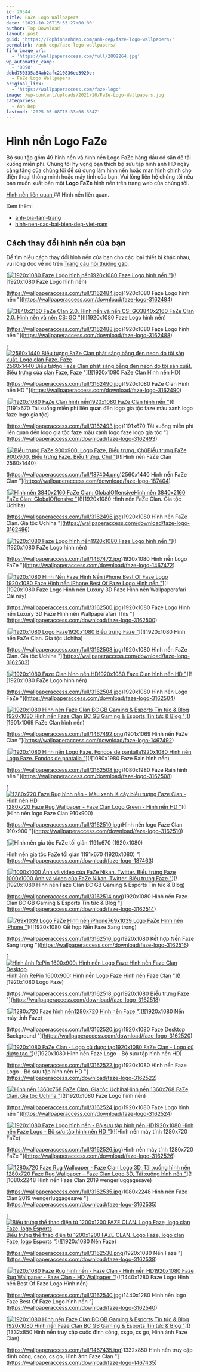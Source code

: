 ```yaml
---
id: 20544
title: FaZe Logo Wallpapers
date: '2021-10-26T15:53:27+00:00'
author: Top Download
layout: post
guid: 'https://Tophinhanhdep.com/anh-dep/faze-logo-wallpapers/'
permalink: /anh-dep/faze-logo-wallpapers/
fifu_image_url:
  - 'https://wallpaperaccess.com/full/2802264.jpg'
wp_automatic_camp:
  - '8098'
ddbd750335a84ab2afc210836ee3920e:
  - FaZe Logo Wallpapers
original_link:
  - 'https://wallpaperaccess.com/faze-logo'
image: /wp-content/uploads/2021/10/FaZe-Logo-Wallpapers.jpg
categories:
  - Ảnh Đẹp
lastmod: '2025-05-08T15:33:06.384Z'
---
```

# Hình nền Logo FaZe

Bộ sưu tập gồm 49 hình nền và hình nền Logo FaZe hàng đầu có sẵn để tải xuống miễn phí. Chúng tôi hy vọng bạn thích bộ sưu tập hình ảnh HD ngày càng tăng của chúng tôi để sử dụng làm hình nền hoặc màn hình chính cho điện thoại thông minh hoặc máy tính của bạn. Vui lòng liên hệ chúng tôi nếu bạn muốn xuất bản một **Logo FaZe** hình nền trên trang web của chúng tôi.

[Hình nền liên quan ](#related) ## Hình nền liên quan.

   
 Xem thêm:

   
- [anh-bia-tam-trang](https://tophinhanhdep.com/anh-bia/anh-bia-tam-trang/)
- [hinh-nen-cac-bai-bien-dep-viet-nam](https://tophinhanhdep.com/anh-dep/hinh-nen-cac-bai-bien-dep-viet-nam/)

## Cách thay đổi hình nền của bạn

Để tìm hiểu cách thay đổi hình nền của bạn cho các loại thiết bị khác nhau, vui lòng đọc về nó trên [Trang câu hỏi thường gặp](https://tophinhanhdep.com/faq/).

  
[[![1920x1080 Faze Logo hình nền](https://wallpaperaccess.com/full/2802264.jpg)1920x1080 Faze Logo hình nền "](https://wallpaperaccess.com/download/faze-logo-2802264)](![1920x1080 Faze Logo hình nền)

(https://wallpaperaccess.com/full/3162484.jpg)1920x1080 Faze Logo hình nền "](https://wallpaperaccess.com/download/faze-logo-3162484)

[[![3840x2160 FaZe Clan 2.0.  Hình nền và nền CS: GO](https://wallpaperaccess.com/full/187402.jpg)3840x2160 FaZe Clan 2.0. Hình nền và nền CS: GO "](https://wallpaperaccess.com/download/faze-logo-187402)](![1920x1080 Faze Logo hình nền)

(https://wallpaperaccess.com/full/3162488.jpg)1920x1080 Faze Logo hình nền "](https://wallpaperaccess.com/download/faze-logo-3162488)

[[![2560x1440 Biểu tượng FaZe Clan phát sáng bằng đèn neon do tôi sản xuất.  Logo clan Faze, Faze](https://wallpaperaccess.com/full/1467424.png)2560x1440 Biểu tượng FaZe Clan phát sáng bằng đèn neon do tôi sản xuất. Biểu trưng của clan Faze, Faze "](https://wallpaperaccess.com/download/faze-logo-1467424)](![1920x1080 FaZe Clan Hình nền HD)

(https://wallpaperaccess.com/full/3162490.jpg)1920x1080 FaZe Clan Hình nền HD "](https://wallpaperaccess.com/download/faze-logo-3162490)

[[![1920x1080 FaZe Clan hình nền](https://wallpaperaccess.com/full/2269422.jpg)1920x1080 FaZe Clan hình nền "](https://wallpaperaccess.com/download/faze-logo-2269422)](![1191x670 Tải xuống miễn phí liên quan đến logo gia tộc faze màu xanh logo faze logo gia tộc)

(https://wallpaperaccess.com/full/3162493.jpg)1191x670 Tải xuống miễn phí liên quan đến logo gia tộc faze màu xanh logo faze logo gia tộc "](https://wallpaperaccess.com/download/faze-logo-3162493)

[[![Biểu trưng FaZe 900x900.  Logo Faze, Biểu trưng, ​​Chữ](https://wallpaperaccess.com/full/3162494.jpg)Biểu trưng FaZe 900x900. Biểu trưng Faze, Biểu trưng, ​​Chữ "](https://wallpaperaccess.com/download/faze-logo-3162494)](![Hình nền FaZe Clan 2560x1440)

(https://wallpaperaccess.com/full/187404.png)2560x1440 Hình nền FaZe Clan "](https://wallpaperaccess.com/download/faze-logo-187404)

[[![Hình nền 3840x2160 FaZe Clan: GlobalOffensive](https://wallpaperaccess.com/full/1467420.png)Hình nền 3840x2160 FaZe Clan: GlobalOffensive "](https://wallpaperaccess.com/download/faze-logo-1467420)](![1920x1080 Hình nền FaZe Clan.  Gia tộc Uchiha)

(https://wallpaperaccess.com/full/3162496.jpg)1920x1080 Hình nền FaZe Clan. Gia tộc Uchiha "](https://wallpaperaccess.com/download/faze-logo-3162496)

[[![1920x1080 Faze Logo hình nền](https://wallpaperaccess.com/full/1467456.jpg)1920x1080 Faze Logo hình nền "](https://wallpaperaccess.com/download/faze-logo-1467456)](![1920x1080 FaZe Logo hình nền)

(https://wallpaperaccess.com/full/1467472.jpg)1920x1080 Hình nền Logo FaZe "](https://wallpaperaccess.com/download/faze-logo-1467472)

[[![1920x1080 Hình Nền Faze Hình Nền iPhone Best Of Faze Logo](https://wallpaperaccess.com/full/3162499.jpg)1920x1080 Faze Hình nền iPhone Best Of Faze Logo Hình nền "](https://wallpaperaccess.com/download/faze-logo-3162499)](![1920x1080 Faze Logo Hình nền Luxury 3D Faze Hình nền Wallpaperafari Cái này)

(https://wallpaperaccess.com/full/3162500.jpg)1920x1080 Faze Logo Hình nền Luxury 3D Faze Hình nền Wallpaperafari This "](https://wallpaperaccess.com/download/faze-logo-3162500)

[[![1920x1080 Logo Faze](https://wallpaperaccess.com/full/2369061.jpg)1920x1080 Biểu trưng Faze "](https://wallpaperaccess.com/download/faze-logo-2369061)](![1920x1080 Hình nền FaZe Clan.  Gia tộc Uchiha)

(https://wallpaperaccess.com/full/3162503.jpg)1920x1080 Hình nền FaZe Clan. Gia tộc Uchiha "](https://wallpaperaccess.com/download/faze-logo-3162503)

[[![1920x1080 Faze Clan hình nền HD](https://wallpaperaccess.com/full/187406.jpg)1920x1080 Faze Clan hình nền HD "](https://wallpaperaccess.com/download/faze-logo-187406)](![1920x1080 FaZe Logo hình nền)

(https://wallpaperaccess.com/full/3162504.jpg)1920x1080 Hình nền Logo FaZe "](https://wallpaperaccess.com/download/faze-logo-3162504)

[[![1920x1080 Hình nền Faze Clan BC GB Gaming & Esports Tin tức & Blog](https://wallpaperaccess.com/full/3162505.png)1920x1080 Hình nền Faze Clan BC GB Gaming &amp; Esports Tin tức &amp; Blog "](https://wallpaperaccess.com/download/faze-logo-3162505)](![1901x1069 FaZe Clan hình nền)

(https://wallpaperaccess.com/full/1467492.png)1901x1069 Hình nền FaZe Clan "](https://wallpaperaccess.com/download/faze-logo-1467492)

[[![1920x1080 Hình nền Logo Faze.  Fondos de pantalla](https://wallpaperaccess.com/full/3162507.jpg)1920x1080 Hình nền Logo Faze. Fondos de pantalla "](https://wallpaperaccess.com/download/faze-logo-3162507)](![1080x1980 Faze Rain hình nền)

(https://wallpaperaccess.com/full/3162508.jpg)1080x1980 Faze Rain hình nền "](https://wallpaperaccess.com/download/faze-logo-3162508)

[[![1280x720 Faze Rug hình nền - Màu xanh lá cây biểu tượng Faze Clan - Hình nền HD](https://wallpaperaccess.com/full/2802340.jpg)1280x720 Faze Rug Wallpaper - Faze Clan Logo Green - Hình nền HD "](https://wallpaperaccess.com/download/faze-logo-2802340)](![Hình nền logo Faze Clan 910x900)

(https://wallpaperaccess.com/full/3162510.jpg)Hình nền logo Faze Clan 910x900 "](https://wallpaperaccess.com/download/faze-logo-3162510)

[![Hình nền gia tộc FaZe tối giản 1191x670 (1920x1080)](https://wallpaperaccess.com/full/187463.png)

Hình nền gia tộc FaZe tối giản 1191x670 (1920x1080) "](https://wallpaperaccess.com/download/faze-logo-187463)

[[![1000x1000 Ảnh và video của FaZe Nikan.  Twitter.  Biểu trưng Faze](https://wallpaperaccess.com/full/1467446.png)1000x1000 Ảnh và video của FaZe Nikan. Twitter. Biểu trưng Faze "](https://wallpaperaccess.com/download/faze-logo-1467446)](![1920x1080 Hình nền Faze Clan BC GB Gaming & Esports Tin tức & Blog)

(https://wallpaperaccess.com/full/3162514.png)1920x1080 Hình nền Faze Clan BC GB Gaming &amp; Esports Tin tức &amp; Blog "](https://wallpaperaccess.com/download/faze-logo-3162514)

[[![769x1039 Logo FaZe Hình nền iPhone](https://wallpaperaccess.com/full/3162515.jpg)769x1039 Logo FaZe Hình nền iPhone "](https://wallpaperaccess.com/download/faze-logo-3162515)](![1920x1080 Kết hợp Nền Faze Sang trọng)

(https://wallpaperaccess.com/full/3162516.jpg)1920x1080 Kết hợp Nền Faze Sang trọng "](https://wallpaperaccess.com/download/faze-logo-3162516)

[[![Hình ảnh RePin 1600x900: Hình nền Logo Faze Hình nền Faze Clan Desktop](https://wallpaperaccess.com/full/187521.png)Hình ảnh RePin 1600x900: Hình nền Logo Faze Hình nền Faze Clan "](https://wallpaperaccess.com/download/faze-logo-187521)](![1920x1080 Logo Faze)

(https://wallpaperaccess.com/full/3162518.jpg)1920x1080 Biểu trưng Faze "](https://wallpaperaccess.com/download/faze-logo-3162518)

[[![1280x720 Faze hình nền](https://wallpaperaccess.com/full/3162519.png)1280x720 Hình nền Faze "](https://wallpaperaccess.com/download/faze-logo-3162519)](![1920x1080 Nền máy tính Faze)

(https://wallpaperaccess.com/full/3162520.jpg)1920x1080 Faze Desktop Background "](https://wallpaperaccess.com/download/faze-logo-3162520)

[[![1920x1080 FaZe Clan - Logo cũ được tạo](https://wallpaperaccess.com/full/3162521.png)1920x1080 FaZe Clan - Logo cũ được tạo "](https://wallpaperaccess.com/download/faze-logo-3162521)](![1920x1080 Hình nền Faze Logo - Bộ sưu tập hình nền HD)

(https://wallpaperaccess.com/full/3162522.jpg)1920x1080 Hình nền Faze Logo - Bộ sưu tập hình nền HD "](https://wallpaperaccess.com/download/faze-logo-3162522)

[[![Hình nền 1360x768 FaZe Clan.  Gia tộc Uchiha](https://wallpaperaccess.com/full/2369065.jpg)Hình nền 1360x768 FaZe Clan. Gia tộc Uchiha "](https://wallpaperaccess.com/download/faze-logo-2369065)](![1920x1080 Faze Logo hình nền)

(https://wallpaperaccess.com/full/3162524.jpg)1920x1080 Faze Logo hình nền "](https://wallpaperaccess.com/download/faze-logo-3162524)

[[![1920x1080 Faze Logo hình nền - Bộ sưu tập hình nền HD](https://wallpaperaccess.com/full/3162525.jpg)1920x1080 Hình nền Faze Logo - Bộ sưu tập hình nền HD "](https://wallpaperaccess.com/download/faze-logo-3162525)](![Hình nền máy tính 1280x720 FaZe)

(https://wallpaperaccess.com/full/3162526.jpg)Hình nền máy tính 1280x720 FaZe "](https://wallpaperaccess.com/download/faze-logo-3162526)

[[![1280x720 Faze Rug Wallpaper - Faze Clan Logo 3D, Tải xuống hình nền](https://wallpaperaccess.com/full/1467533.jpg)1280x720 Faze Rug Wallpaper - Faze Clan Logo 3D, Tải xuống hình nền "](https://wallpaperaccess.com/download/faze-logo-1467533)](![1080x2248 Hình nền Faze Clan 2019 wengerluggagesave)

(https://wallpaperaccess.com/full/3162535.jpg)1080x2248 Hình nền Faze Clan 2019 wengerluggagesave "](https://wallpaperaccess.com/download/faze-logo-3162535)

[[![Biểu trưng thể thao điện tử 1200x1200 FAZE CLAN.  Logo Faze, logo clan Faze, logo Esports](https://wallpaperaccess.com/full/3162537.png)Biểu trưng thể thao điện tử 1200x1200 FAZE CLAN. Logo Faze, logo clan Faze, logo Esports "](https://wallpaperaccess.com/download/faze-logo-3162537)](![1920x1080 Nền Faze)

(https://wallpaperaccess.com/full/3162538.png)1920x1080 Nền Faze "](https://wallpaperaccess.com/download/faze-logo-3162538)

[[![1920x1080 Faze Rug hình nền - Faze Clan - Hình nền HD](https://wallpaperaccess.com/full/2802272.jpg)1920x1080 Faze Rug Wallpaper - Faze Clan - HD Wallpaper "](https://wallpaperaccess.com/download/faze-logo-2802272)](![1440x1280 Faze Logo Hình nền Best Of Faze Logo Hình nền)

(https://wallpaperaccess.com/full/3162540.jpg)1440x1280 Hình nền logo Faze Best Of Faze Logo hình nền "](https://wallpaperaccess.com/download/faze-logo-3162540)

[[![1920x1080 Hình nền Faze Clan BC GB Gaming & Esports Tin tức & Blog](https://wallpaperaccess.com/full/3162542.png)1920x1080 Hình nền Faze Clan BC GB Gaming &amp; Esports Tin tức &amp; Blog "](https://wallpaperaccess.com/download/faze-logo-3162542)](![1332x850 Hình nền truy cập cuộc đình công, csgo, cs go, Hình ảnh Faze Clan)

(https://wallpaperaccess.com/full/1467435.jpg)1332x850 Hình nền truy cập đình công, csgo, cs go, Hình ảnh Faze Clan "](https://wallpaperaccess.com/download/faze-logo-1467435)
